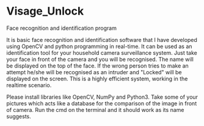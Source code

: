 # Visage_Unlock
Face recognition and identification program

It is basic face recognition and identification software that I have developed using OpenCV and python programming in real-time. It can be used as an identification tool for your household camera surveillance system. Just take your face in front of the camera and you will be recognised. The name will be displayed on the top of the face. If the wrong person tries to make an attempt he/she will be recognised as an intruder and "Locked" will be displayed on the screen. This is a highly efficient system, working in the realtime scenario.  

Please install libraries like OpenCV, NumPy and Python3.
Take some of your pictures which acts like a database for the comparison of the image in front of camera.
Run the cmd on the terminal and it should work as its name suggests.
